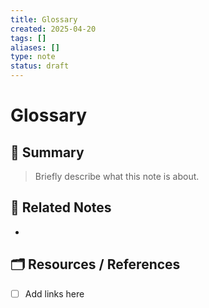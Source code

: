 ```yaml
---
title: Glossary
created: 2025-04-20
tags: []
aliases: []
type: note
status: draft
---
```


# Glossary

## 🧠 Summary

> Briefly describe what this note is about.

## 🔗 Related Notes

- 

## 🗂️ Resources / References

- [ ] Add links here

